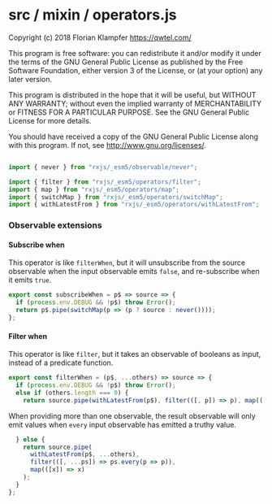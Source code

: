 # src / mixin / operators.js
Copyright (c) 2018 Florian Klampfer <https://qwtel.com/>

This program is free software: you can redistribute it and/or modify
it under the terms of the GNU General Public License as published by
the Free Software Foundation, either version 3 of the License, or
(at your option) any later version.

This program is distributed in the hope that it will be useful,
but WITHOUT ANY WARRANTY; without even the implied warranty of
MERCHANTABILITY or FITNESS FOR A PARTICULAR PURPOSE.  See the
GNU General Public License for more details.

You should have received a copy of the GNU General Public License
along with this program.  If not, see <http://www.gnu.org/licenses/>.


```js

import { never } from "rxjs/_esm5/observable/never";

import { filter } from "rxjs/_esm5/operators/filter";
import { map } from "rxjs/_esm5/operators/map";
import { switchMap } from "rxjs/_esm5/operators/switchMap";
import { withLatestFrom } from "rxjs/_esm5/operators/withLatestFrom";
```

### Observable extensions
#### Subscribe when
This operator is like `filterWhen`, but it will unsubscribe from the source observable
when the input observable emits `false`, and re-subscribe when it emits `true`.


```js
export const subscribeWhen = p$ => source => {
  if (process.env.DEBUG && !p$) throw Error();
  return p$.pipe(switchMap(p => (p ? source : never())));
};
```

#### Filter when
This operator is like `filter`, but it takes an observable of booleans as input,
instead of a predicate function.


```js
export const filterWhen = (p$, ...others) => source => {
  if (process.env.DEBUG && !p$) throw Error();
  else if (others.length === 0) {
    return source.pipe(withLatestFrom(p$), filter(([, p]) => p), map(([x]) => x));
```

When providing more than one observable, the result observable will only emit values
when `every` input observable has emitted a truthy value.


```js
  } else {
    return source.pipe(
      withLatestFrom(p$, ...others),
      filter(([, ...ps]) => ps.every(p => p)),
      map(([x]) => x)
    );
  }
};
```


